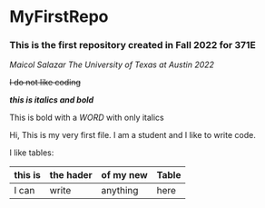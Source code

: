 # MyFirstRepo

### This is the first repository created in Fall 2022 for 371E

*Maicol Salazar The University of Texas at Austin 2022*

~~I do not like coding~~

***this is italics and bold***

This is bold with a _WORD_ with only italics

Hi, This is my very first file. I am a student and I like to write code.

I like tables:

| this is | the hader | of my new | Table| 
| --- | --- | --- | --- |
| I can | write | anything | here| 
